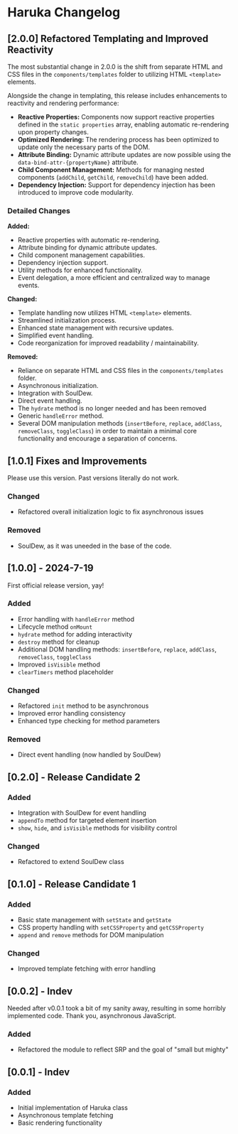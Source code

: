# Haruka Changelog

## [2.0.0] Refactored Templating and Improved Reactivity

The most substantial change in 2.0.0 is the shift from separate HTML and CSS files in the `components/templates` folder to utilizing HTML `<template>` elements.

Alongside the change in templating, this release includes enhancements to reactivity and rendering performance:

* **Reactive Properties:** Components now support reactive properties defined in the `static properties` array, enabling automatic re-rendering upon property changes.
* **Optimized Rendering:** The rendering process has been optimized to update only the necessary parts of the DOM.
* **Attribute Binding:** Dynamic attribute updates are now possible using the `data-bind-attr-{propertyName}` attribute.
* **Child Component Management:**  Methods for managing nested components (`addChild`, `getChild`, `removeChild`) have been added.
* **Dependency Injection:**  Support for dependency injection has been introduced to improve code modularity.

### Detailed Changes

**Added:**

* Reactive properties with automatic re-rendering.
* Attribute binding for dynamic attribute updates.
* Child component management capabilities.
* Dependency injection support.
* Utility methods for enhanced functionality.
* Event delegation, a more efficient and centralized way to manage events.

**Changed:**

* Template handling now utilizes HTML `<template>` elements.
* Streamlined initialization process.
* Enhanced state management with recursive updates.
* Simplified event handling.
* Code reorganization for improved readability / maintainability.

**Removed:**

* Reliance on separate HTML and CSS files in the `components/templates` folder.
* Asynchronous initialization.
* Integration with SoulDew.
* Direct event handling.
* The `hydrate` method is no longer needed and has been removed
* Generic `handleError` method.
* Several DOM manipulation methods (`insertBefore`, `replace`, `addClass`, `removeClass`, `toggleClass`) in order to maintain a minimal core functionality and encourage a separation of concerns.

## [1.0.1] Fixes and Improvements

Please use this version. Past versions literally do not work.

### Changed

* Refactored overall initialization logic to fix asynchronous issues

### Removed

* SoulDew, as it was uneeded in the base of the code.

## [1.0.0] - 2024-7-19

First official release version, yay!

### Added

* Error handling with `handleError` method
* Lifecycle method `onMount`
* `hydrate` method for adding interactivity
* `destroy` method for cleanup
* Additional DOM handling methods: `insertBefore`, `replace`, `addClass`, `removeClass`, `toggleClass`
* Improved `isVisible` method
* `clearTimers` method placeholder

### Changed

* Refactored `init` method to be asynchronous
* Improved error handling consistency
* Enhanced type checking for method parameters

### Removed

- Direct event handling (now handled by SoulDew)

## [0.2.0] - Release Candidate 2

### Added

* Integration with SoulDew for event handling
* `appendTo` method for targeted element insertion
* `show`, `hide`, and `isVisible` methods for visibility control

### Changed

* Refactored to extend SoulDew class

## [0.1.0] - Release Candidate 1

### Added

* Basic state management with `setState` and `getState`
* CSS property handling with `setCSSProperty` and `getCSSProperty`
* `append` and `remove` methods for DOM manipulation

### Changed

* Improved template fetching with error handling

## [0.0.2] - Indev

Needed after v0.0.1 took a bit of my sanity away, resulting in some horribly implemented code. Thank you, asynchronous JavaScript.

### Added

- Refactored the module to reflect SRP and the goal of "small but mighty"

## [0.0.1] - Indev

### Added

- Initial implementation of Haruka class
- Asynchronous template fetching
- Basic rendering functionality
